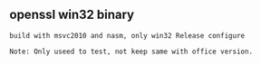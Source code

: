 openssl win32 binary
--------------------

	build with msvc2010 and nasm, only win32 Release configure
	
	Note: Only useed to test, not keep same with office version.

